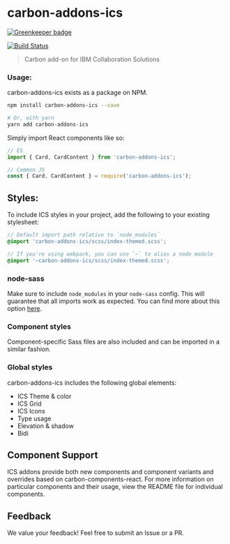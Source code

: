 # carbon-addons-ics

[![Greenkeeper badge](https://badges.greenkeeper.io/carbon-design-system/carbon-addons-ics.svg)](https://greenkeeper.io/)

[![Build Status](https://travis-ci.org/carbon-design-system/carbon-addons-ics.svg?branch=master)](https://travis-ci.org/carbon-design-system/carbon-addons-ics)

> Carbon add-on for IBM Collaboration Solutions

### Usage:

carbon-addons-ics exists as a package on NPM. 

```bash
npm install carbon-addons-ics --save

# Or, with yarn
yarn add carbon-addons-ics
```

Simply import React components like so:

```js
// ES
import { Card, CardContent } from 'carbon-addons-ics';

// Common JS
const { Card, CardContent } = require('carbon-addons-ics');
```

## Styles:

To include ICS styles in your project, add the following to your existing stylesheet:

```scss
// Default import path relative to `node_modules`
@import 'carbon-addons-ics/scss/index-themed.scss';

// If you're using webpack, you can use `~` to alias a node module
@import '~carbon-addons-ics/scss/index-themed.scss';
```

### node-sass

Make sure to include `node_modules` in your `node-sass` config. This will guarantee that all imports work as expected. You can find more about this option [here](https://github.com/sass/node-sass#includepaths).

### Component styles

Component-specific Sass files are also included and can be imported in a similar fashion.

### Global styles

carbon-addons-ics includes the following global elements:

- ICS Theme & color
- ICS Grid
- ICS Icons
- Type usage
- Elevation & shadow
- Bidi

## Component Support

ICS addons provide both new components and component variants and overrides based on carbon-components-react. For more information on particular components and their usage, view the README file for individual components.

## Feedback

We value your feedback! Feel free to submit an Issue or a PR.